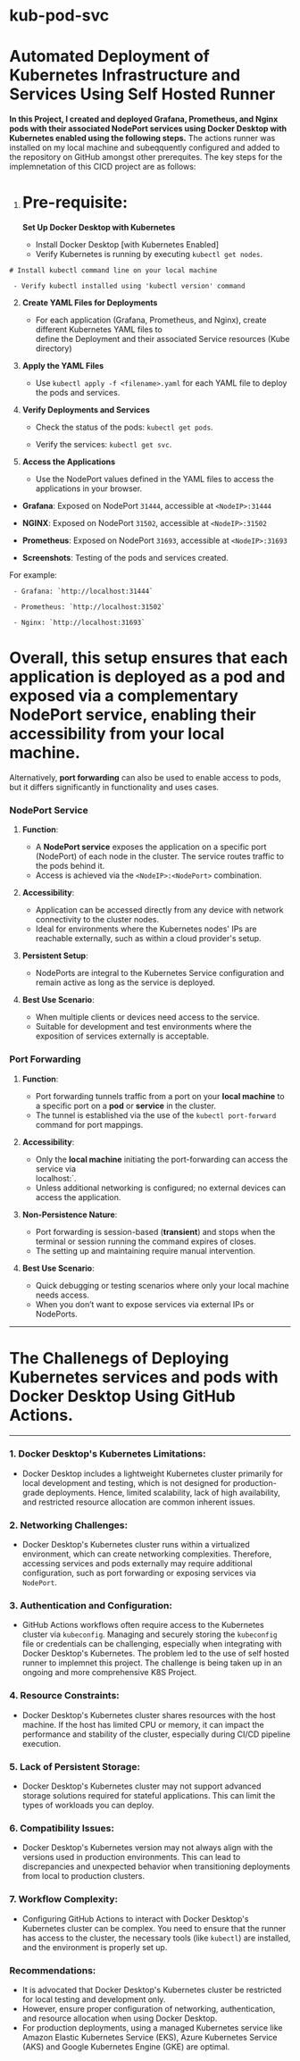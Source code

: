 # kub-pod-svc

# Automated Deployment of Kubernetes Infrastructure and Services Using Self Hosted Runner

**In this Project, I created and deployed Grafana, Prometheus, and Nginx pods with their associated NodePort services using Docker Desktop with Kubernetes enabled using the following steps.** The actions 
  runner  was installed on my local machine and subeqquently configured and added to the repository on GitHub amongst other prerequites. The key steps for the implemnetation of this CICD project are as 
  follows:


1.   # Pre-requisite:

     **Set Up Docker Desktop with Kubernetes**

     - Install Docker Desktop [with Kubernetes Enabled]
     - Verify Kubernetes is running by executing `kubectl get nodes`.

    # Install kubectl command line on your local machine

     - Verify kubectl installed using 'kubectl version' command  

2. **Create YAML Files for Deployments**

   - For each application (Grafana, Prometheus, and Nginx), create different Kubernetes YAML files to   
     define the Deployment and their associated Service resources (Kube directory)

3. **Apply the YAML Files**

   - Use `kubectl apply -f <filename>.yaml` for each YAML file to deploy the pods and services.

4. **Verify Deployments and Services**

   - Check the status of the pods: `kubectl get pods`.

   - Verify the services: `kubectl get svc`.

5. **Access the Applications**

   - Use the NodePort values defined in the YAML files to access the applications in your browser. 

- **Grafana**: Exposed on NodePort `31444`, accessible at `<NodeIP>:31444`

- **NGINX**: Exposed on NodePort `31502`, accessible at `<NodeIP>:31502`

- **Prometheus**: Exposed on NodePort `31693`, accessible at `<NodeIP>:31693`

- **Screenshots**: Testing of the pods and services created. 

For example: 

     - Grafana: `http://localhost:31444`

     - Prometheus: `http://localhost:31502`
     
     - Nginx: `http://localhost:31693`    


#  Overall, this setup ensures that each application is deployed as a pod and exposed via a complementary NodePort service, enabling their accessibility from your local machine.

Alternatively, **port forwarding** can also be used to enable access to pods, but it differs significantly in functionality and uses cases.

### **NodePort Service**

1. **Function**:

   - A **NodePort service** exposes the application on a specific port (NodePort) of each node in the 
     cluster. The service routes traffic to the pods behind it.
   - Access is achieved via the `<NodeIP>:<NodePort>` combination.

2. **Accessibility**:

   - Application can be accessed directly from any device with network connectivity to the cluster nodes.
   - Ideal for environments where the Kubernetes nodes' IPs are reachable externally, such as within a cloud 
     provider's setup.

3. **Persistent Setup**:

   - NodePorts are integral to the Kubernetes Service configuration and remain active as long as the service 
     is deployed.

4. **Best Use Scenario**:

   - When multiple clients or devices need access to the service.
   - Suitable for development and test environments where the exposition of services externally is acceptable.

### **Port Forwarding**

1. **Function**:

   - Port forwarding tunnels traffic from a port on your **local machine** to a specific port on a **pod** or 
     **service** in the cluster.
   - The tunnel is established via the use of the `kubectl port-forward` command for port mappings.

2. **Accessibility**:

   - Only the **local machine** initiating the port-forwarding can access the service via  
     localhost:<local-port>`.
   - Unless additional networking is configured; no external devices can access the application.

3. **Non-Persistence Nature**:

   - Port forwarding is session-based (**transient**) and stops when the terminal or session running the 
     command expires of closes.
   - The setting up and maintaining require manual intervention.

4. **Best Use Scenario**:

   - Quick debugging or testing scenarios where only your local machine needs access.
   - When you don’t want to expose services via external IPs or NodePorts.

--------------------------------------------------------------------------------------------------------------
   # The Challenegs of Deploying  Kubernetes services and pods with Docker Desktop Using GitHub Actions.
--------------------------------------------------------------------------------------------------------------

### 1. **Docker Desktop's Kubernetes Limitations**:

   - Docker Desktop includes a lightweight Kubernetes cluster primarily for local development and testing, which is not designed for production-grade deployments. Hence, limited scalability, lack of high availability, and restricted resource allocation are common inherent issues.

### 2. **Networking Challenges**:

   - Docker Desktop's Kubernetes cluster runs within a virtualized environment, which can create networking complexities. Therefore, accessing services and pods externally may require additional configuration, such as port forwarding or exposing services via `NodePort`.

### 3. **Authentication and Configuration**:

   - GitHub Actions workflows often require access to the Kubernetes cluster via `kubeconfig`. Managing and securely storing the `kubeconfig` file or credentials can be challenging, especially when integrating with Docker Desktop's Kubernetes. The problem led to the use of self hosted runner to implemnet this project. The challenge is being taken up in an ongoing and more comprehensive K8S Project.

### 4. **Resource Constraints**:

   - Docker Desktop's Kubernetes cluster shares resources with the host machine. If the host has limited CPU or memory, it can impact the performance and stability of the cluster, especially during CI/CD pipeline execution.

### 5. **Lack of Persistent Storage**:

   - Docker Desktop's Kubernetes cluster may not support advanced storage solutions required for stateful applications. This can limit the types of workloads you can deploy.

### 6. **Compatibility Issues**:

   - Docker Desktop's Kubernetes version may not always align with the versions used in production environments. This can lead to discrepancies and unexpected behavior when transitioning deployments from local to production clusters.

### 7. **Workflow Complexity**:

   - Configuring GitHub Actions to interact with Docker Desktop's Kubernetes cluster can be complex. You need to ensure that the runner has access to the cluster, the necessary tools (like `kubectl`) are installed, and the environment is properly set up.

### Recommendations:

- It is advocated that Docker Desktop's Kubernetes cluster be restricted for local testing and development 
  only.
- However, ensure proper configuration of networking, authentication, and resource allocation when using 
  Docker Desktop.
- For production deployments, using a managed Kubernetes service like Amazon Elastic Kubernetes Service 
  (EKS), Azure Kubernetes Service (AKS) and Google Kubernetes Engine (GKE) are optimal.

